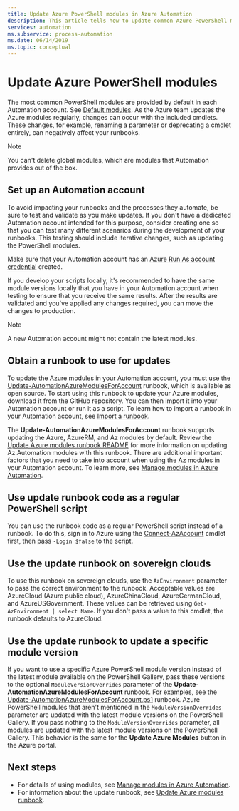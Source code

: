 ```yaml
---
title: Update Azure PowerShell modules in Azure Automation
description: This article tells how to update common Azure PowerShell modules provided by default in Azure Automation.
services: automation
ms.subservice: process-automation
ms.date: 06/14/2019
ms.topic: conceptual
---
```


# Update Azure PowerShell modules

The most common PowerShell modules are provided by default in each Automation account. See [Default modules](shared-resources/modules.md#default-modules). As the Azure team updates the Azure modules regularly, changes can occur with the included cmdlets. These changes, for example, renaming a parameter or deprecating a cmdlet entirely, can negatively affect your runbooks. 

> [!NOTE]
> You can't delete global modules, which are modules that Automation provides out of the box.

## Set up an Automation account

To avoid impacting your runbooks and the processes they automate, be sure to test and validate as you make updates. If you don't have a dedicated Automation account intended for this purpose, consider creating one so that you can test many different scenarios during the development of your runbooks. This testing should include iterative changes, such as updating the PowerShell modules.

Make sure that your Automation account has an [Azure Run As account credential](manage-runas-account.md) created.

If you develop your scripts locally, it's recommended to have the same module versions locally that you have in your Automation account when testing to ensure that you receive the same results. After the results are validated and you've applied any changes required, you can move the changes to production.

> [!NOTE]
> A new Automation account might not contain the latest modules.

## Obtain a runbook to use for updates

To update the Azure modules in your Automation account, you must use the [Update-AutomationAzureModulesForAccount](https://github.com/Microsoft/AzureAutomation-Account-Modules-Update) runbook, which is available as open source. To start using this runbook to update your Azure modules, download it from the GitHub repository. You can then import it into your Automation account or run it as a script. To learn how to import a runbook in your Automation account, see [Import a runbook](manage-runbooks.md#import-a-runbook).

The **Update-AutomationAzureModulesForAccount** runbook supports updating the Azure, AzureRM, and Az modules by default. Review the [Update Azure modules runbook README](https://github.com/microsoft/AzureAutomation-Account-Modules-Update/blob/master/README.md) for more information on updating Az.Automation modules with this runbook. There are additional important factors that you need to take into account when using the Az modules in your Automation account. To learn more, see [Manage modules in Azure Automation](shared-resources/modules.md).

## Use update runbook code as a regular PowerShell script

You can use the runbook code as a regular PowerShell script instead of a runbook. To do this, sign in to Azure using the [Connect-AzAccount](https://docs.microsoft.com/powershell/module/az.accounts/connect-azaccount?view=azps-3.7.0) cmdlet first, then pass `-Login $false` to the script.

## Use the update runbook on sovereign clouds

To use this runbook on sovereign clouds, use the `AzEnvironment` parameter to pass the correct environment to the runbook. Acceptable values are AzureCloud (Azure public cloud), AzureChinaCloud, AzureGermanCloud, and AzureUSGovernment. These values can be retrieved using `Get-AzEnvironment | select Name`. If you don't pass a value to this cmdlet, the runbook defaults to AzureCloud.

## Use the update runbook to update a specific module version

If you want to use a specific Azure PowerShell module version instead of the latest module available on the PowerShell Gallery, pass these versions to the optional `ModuleVersionOverrides` parameter of the **Update-AutomationAzureModulesForAccount** runbook. For examples, see the  [Update-AutomationAzureModulesForAccount.ps1](https://github.com/Microsoft/AzureAutomation-Account-Modules-Update/blob/master/Update-AutomationAzureModulesForAccount.ps1) runbook. Azure PowerShell modules that aren't mentioned in the `ModuleVersionOverrides` parameter are updated with the latest module versions on the PowerShell Gallery. If you pass nothing to the `ModuleVersionOverrides` parameter, all modules are updated with the latest module versions on the PowerShell Gallery. This behavior is the same for the **Update Azure Modules** button in the Azure portal.

## Next steps

* For details of using modules, see [Manage modules in Azure Automation](shared-resources/modules.md).
* For information about the update runbook, see [Update Azure modules runbook](https://github.com/Microsoft/AzureAutomation-Account-Modules-Update).
